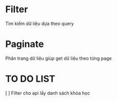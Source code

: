 # Filter

Tìm kiếm dữ liệu dựa theo query

# Paginate

Phân trang dữ liệu giúp get dữ liệu theo từng page

# TO DO LIST

[ ] Filter cho api lấy danh sách khóa học